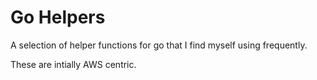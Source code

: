 # Go Helpers

A selection of helper functions for go that I find myself using frequently.

These are intially AWS centric.
